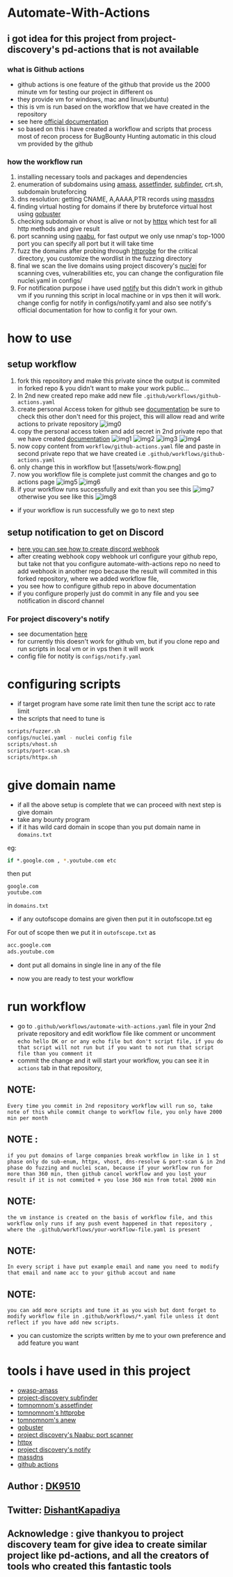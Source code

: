 # Automate-With-Actions
## i got idea for this project from project-discovery's pd-actions that is not available 

### what is Github actions
- github actions is one feature of the github that provide us the 2000 minute vm for testing our project in different os
- they provide vm for windows, mac and linux(ubuntu)
- this is vm is run based on the workflow that we have created in the repository
- see here [official documentation](https://docs.github.com/en/actions)
- so based on this i have created a workflow and scripts that process most of recon process for BugBounty Hunting automatic in this cloud vm provided by the github

### how the workflow run
1. installing necessary tools and packages and dependencies 
2. enumeration of subdomains using [amass](https://github.com/OWASP/Amass), [assetfinder](https://github.com/tomnomnom/assetfinder), [subfinder](https://github.com/projectdiscovery/subfinder), crt.sh, subdomain bruteforcing
3. dns resolution: getting CNAME, A,AAAA,PTR records using [massdns](https://github.com/blechschmidt/massdns)
4. finding virtual hosting for domains if there by bruteforce virtual host using [gobuster](https://github.com/OJ/gobuster)
5. checking subdomain or vhost is alive or not by [httpx](https://github.com/projectdiscovery/httpx) which test for all http methods and give result
6. port scanning using [naabu](https://github.com/projectdiscovery/naabu), for fast output we only use nmap's top-1000 port you can specify all port but it will take time
7. fuzz the domains after probing through [httprobe](https://github.com/tomnomnom/httprobe) for the critical directory, you customize the wordlist in the fuzzing directory
8. final we scan the live domains using project discovery's [nuclei](https://github.com/projectdiscovery/nuclei) for scanning cves, vulnerabilities etc, you can change the configuration file nuclei.yaml in configs/
9. For notification purpose i have used [notify](https://github.com/projectdiscovery/notify) but this didn't work in github vm  if you running this script in local machine or in vps then it will work. change config for notify in configs/notify.yaml and also see notify's official documentation for how to config it for your own.

# how to use 
## setup workflow
1. fork this repository and make this private since the output is commited in forked repo & you didn't want to make your work public...
2. In 2nd new created repo make add new file `.github/workflows/github-actions.yaml`
3. create personal Access token for github see [documentation](https://docs.github.com/en/github/authenticating-to-github/keeping-your-account-and-data-secure/creating-a-personal-access-token) be sure to check this other don't need for this project, this will allow read and write actions to private repository
![img0](assets/permission.png)
5. copy the personal access token and add secret in 2nd private repo that we have created [documentation](https://docs.github.com/en/actions/reference/encrypted-secrets) 
![img1](assets/add-secret-1.png)
![img2](assets/add-secret-2.png)
![img3](assets/add-secret-3.png)
![img4](assets/add-secret-4.png)
7. now copy content from `workflow/github-actions.yaml` file and paste in second private repo that we have created i.e `.github/workflows/github-actions.yaml`
8. only change this in workflow but
![assets/work-flow.png]
9. now you workflow file is complete just commit the changes and go to actions page
![img5](assets/eg-actions-1.png)
![img6](assets/eg-actions-2.png)
10. if your workflow runs successfully and exit than you see this
![img7](assets/eg-actions-3.png)
otherwise you see like this
![img8](assets/eg-actions-4.png)

- if your workflow is run successfully we go to next step

## setup notification to get on Discord
- [here you can see how to create discord webhook](https://support.discord.com/hc/en-us/articles/228383668-Intro-to-Webhooks)
- after creating webhook copy webhook url configure your github repo, but take not that you configure automate-with-actions repo no need to add webhook in another repo because the result will commited in this forked repository, where we added workflow file,
-  you see how to configure github repo in above documentation
- if you configure properly just do commit in any file and you see notification in discord channel

### For project discovery's notify
- see documentation [here](https://github.com/projectdiscovery/notify)
- for currently  this doesn't work for github vm, but if you clone repo and run scripts in local vm or in vps then it will work
- config file for notity is `configs/notify.yaml`

# configuring scripts
- if target program have some rate limit then tune the script acc to rate limit
- the scripts that need to tune is
```bash
scripts/fuzzer.sh
configs/nuclei.yaml - nuclei config file
scripts/vhost.sh
scripts/port-scan.sh
scripts/httpx.sh
```

# give domain name
- if all the above setup is complete that we can proceed with next step is give domain 
- take any bounty program
- if it has wild card domain in scope than you put domain name in `domains.txt`

eg:
```bash
if *.google.com , *.youtube.com etc 
```
then put
```
google.com
youtube.com
```
in `domains.txt `
- if any outofscope domains are given then put it in outofscope.txt
eg 

For out of scope then we put it in `outofscope.txt` as
```bash
acc.google.com
ads.youtube.com
```
- dont put all domains in single line in any of the file

- now you are ready to test your workflow

# run workflow
- go to `.github/workflows/automate-with-actions.yaml` file in your 2nd private repository and edit workflow file like comment or uncomment `echo hello DK or or any echo file but don't script file, if you do that script will not run but if you want to not run that script file than you comment it`
- commit the change and it will start your workflow, you can see it in `actions` tab in that repository, 
## NOTE:
`Every time you commit in 2nd repository workflow will run so, take note of this while commit change to workflow file, you only have 2000 min per month `
## NOTE :
`if you put domains of large companies break workflow in like in 1 st phase only do sub-enum, httpx, vhost, dns-resolve & port-scan & in 2nd phase do fuzzing and nuclei scan, because if your workflow run for more than 360 min, then github cancel workflow and you lost your result if it is not commited + you lose 360 min from total 2000 min`

## NOTE:
`the vm instance is created on the basis of workflow file, and this workflow only runs if any push event happened in that repository , where the .github/workflows/your-workflow-file.yaml is present`

## NOTE: 
`In every script i have put example email and name you need to modify that email and name acc to your github accout and name`

## NOTE:
`you can add more scripts and tune it as you wish but dont forget to modify workflow file in .github/workflows/*.yaml file unless it dont reflect if you have add new scripts.`

- you can customize the scripts written by me to your own preference and add feature you want

# tools i have used in this project
- [owasp-amass](https://github.com/OWASP/Amass)
- [project-discovery subfinder](https://github.com/projectdiscovery/subfinder)
- [tomnomnom's assetfinder](https://github.com/tomnomnom/assetfinder)
- [tomnomnom's httprobe](https://github.com/tomnomnom/httprobe)
- [tomnomnom's anew](https://github.com/tomnomnom/anew)
- [gobuster](https://github.com/OJ/gobuster)
- [project discovery's Naabu: port scanner](https://github.com/projectdiscovery/naabu)
- [httpx ](https://github.com/projectdiscovery/httpx)
- [project discovery's notify](https://github.com/projectdiscovery/notify)
- [massdns](https://github.com/blechschmidt/massdns)
- [github actions](https://docs.github.com/en/actions)

## Author : [DK9510](https://github.com/DK9510)
## Twitter: [DishantKapadiya](https://twitter.com/DK_9510)
## Acknowledge : give thankyou to project discovery team for give idea to create similar project like pd-actions, and all the creators of tools who created this fantastic tools
